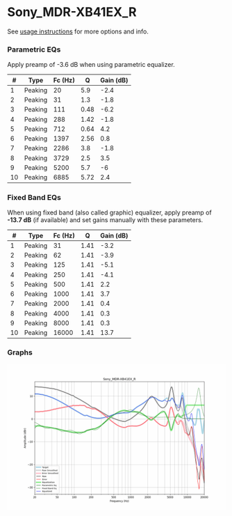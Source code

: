 # Sony_MDR-XB41EX_R
See [usage instructions](https://github.com/jaakkopasanen/AutoEq#usage) for more options and info.

### Parametric EQs
Apply preamp of -3.6 dB when using parametric equalizer.

|   # | Type    |   Fc (Hz) |    Q |   Gain (dB) |
|-----|---------|-----------|------|-------------|
|   1 | Peaking |        20 | 5.9  |        -2.4 |
|   2 | Peaking |        31 | 1.3  |        -1.8 |
|   3 | Peaking |       111 | 0.48 |        -6.2 |
|   4 | Peaking |       288 | 1.42 |        -1.8 |
|   5 | Peaking |       712 | 0.64 |         4.2 |
|   6 | Peaking |      1397 | 2.56 |         0.8 |
|   7 | Peaking |      2286 | 3.8  |        -1.8 |
|   8 | Peaking |      3729 | 2.5  |         3.5 |
|   9 | Peaking |      5200 | 5.7  |        -6   |
|  10 | Peaking |      6885 | 5.72 |         2.4 |

### Fixed Band EQs
When using fixed band (also called graphic) equalizer, apply preamp of **-13.7 dB** (if available) and set gains manually with these parameters.

|   # | Type    |   Fc (Hz) |    Q |   Gain (dB) |
|-----|---------|-----------|------|-------------|
|   1 | Peaking |        31 | 1.41 |        -3.2 |
|   2 | Peaking |        62 | 1.41 |        -3.9 |
|   3 | Peaking |       125 | 1.41 |        -5.1 |
|   4 | Peaking |       250 | 1.41 |        -4.1 |
|   5 | Peaking |       500 | 1.41 |         2.2 |
|   6 | Peaking |      1000 | 1.41 |         3.7 |
|   7 | Peaking |      2000 | 1.41 |         0.4 |
|   8 | Peaking |      4000 | 1.41 |         0.3 |
|   9 | Peaking |      8000 | 1.41 |         0.3 |
|  10 | Peaking |     16000 | 1.41 |        13.7 |

### Graphs
![](./Sony_MDR-XB41EX_R.png)
